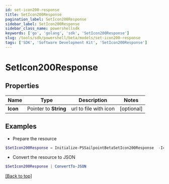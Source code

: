 ```yaml
---
id: set-icon200-response
title: SetIcon200Response
pagination_label: SetIcon200Response
sidebar_label: SetIcon200Response
sidebar_class_name: powershellsdk
keywords: ['go', 'golang', 'sdk', 'SetIcon200Response'] 
slug: /tools/sdk/powershell/beta/models/set-icon200-response
tags: ['SDK', 'Software Development Kit', 'SetIcon200Response']
---
```



# SetIcon200Response

## Properties

Name | Type | Description | Notes
------------ | ------------- | ------------- | -------------
**Icon** |  Pointer to **String** | url to file with icon | [optional] 

## Examples

- Prepare the resource
```powershell
$SetIcon200Response = Initialize-PSSailpointBetaSetIcon200Response  -Icon 
```

- Convert the resource to JSON
```powershell
$SetIcon200Response | ConvertTo-JSON
```


[[Back to top]](#) 

